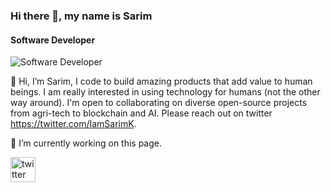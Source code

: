 ### Hi there 👋, my name is Sarim
#### Software Developer
![Software Developer](https://pbs.twimg.com/profile_banners/1380409363685326849/1617964763/1080x360)

👋 Hi, I’m Sarim, I code to build amazing products that add value to human beings. I am really interested in using technology for humans (not the other way around). I'm open to collaborating on diverse open-source projects from agri-tech to blockchain and AI. Please reach out on twitter https://twitter.com/IamSarimK.

🔭 I’m currently working on this page. 

[<img src='https://cdn.jsdelivr.net/npm/simple-icons@3.0.1/icons/twitter.svg' alt='twitter' height='40'>](https://twitter.com/@IamSarimK)






<!---
IamSarimK7/IamSarimK7 is a ✨ special ✨ repository because its `README.md` (this file) appears on your GitHub profile.
You can click the Preview link to take a look at your changes.
--->
